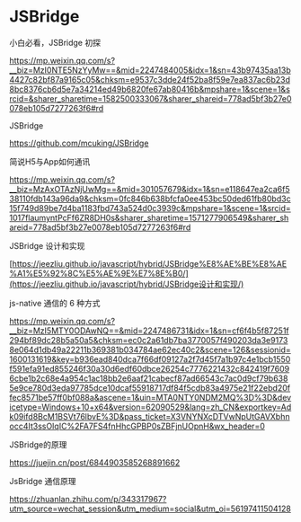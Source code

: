 # JSBridge



小白必看，JSBridge 初探

https://mp.weixin.qq.com/s?__biz=MzI0NTE5NzYyMw==&mid=2247484005&idx=1&sn=43b97435aa13b4427c82bf87a9165c05&chksm=e9537c3dde24f52ba8f59e7ea837ac6b23d8bc8376cb6d5e7a34214ed49b6820fe67ab80416b&mpshare=1&scene=1&srcid=&sharer_sharetime=1582500333067&sharer_shareid=778ad5bf3b27e0078eb105d7277263f6#rd



JSBridge

https://github.com/mcuking/JSBridge





简说H5与App如何通讯

https://mp.weixin.qq.com/s?__biz=MzAxOTAzNjUwMg==&mid=301057679&idx=1&sn=e118647ea2ca6f538110fdb143a96da9&chksm=0fc846b638bfcfa0ee453bc50ded61fb80bd3c15f749d89be7d4ba1183fbd743a524d0c3939c&mpshare=1&scene=1&srcid=1017flaumyntPcFf6ZR8DH0s&sharer_sharetime=1571277906549&sharer_shareid=778ad5bf3b27e0078eb105d7277263f6#rd





JSBridge 设计和实现

[https://jeezliu.github.io/javascript/hybrid/JSBridge%E8%AE%BE%E8%AE%A1%E5%92%8C%E5%AE%9E%E7%8E%B0/](https://jeezliu.github.io/javascript/hybrid/JSBridge设计和实现/)







js-native 通信的 6 种方式

https://mp.weixin.qq.com/s?__biz=MzI5MTY0ODAwNQ==&mid=2247486731&idx=1&sn=cf6f4b5f87251f294bf89dc28b5a50a5&chksm=ec0c2a61db7ba3770057f490203da3e91738e064d1db49a22211b369381b034784ae62ec40c2&scene=126&sessionid=1600131619&key=b936ead840dca7f66df09127a2f7d45f7a1b97c4e1bcb1550f591efa91ed855246f30a30d6edf60dbce26254c7776221432c842419f76096cbe1b2c68e4a954c1ac18bb2e6aaf21cabecf87ad66543c7ac0d9cf79b6385e9ce780d3eda97785dce10dcaf55918717df84f5cdb83a4975e21f22ebd20ffec8571be57ff0bf088a&ascene=1&uin=MTA0NTY0NDM2MQ%3D%3D&devicetype=Windows+10+x64&version=62090529&lang=zh_CN&exportkey=Adk09ifd8BcM1BSVt76lbvE%3D&pass_ticket=X3VNYNXcDTVwNpUtGAVXbhnocc4It3ssOIqIC%2FA7FS4fnHhcGPBP0sZBFjnUOpnH&wx_header=0



JSBridge的原理

https://juejin.cn/post/6844903585268891662



JsBridge 通信原理

https://zhuanlan.zhihu.com/p/343317967?utm_source=wechat_session&utm_medium=social&utm_oi=56197411504128

